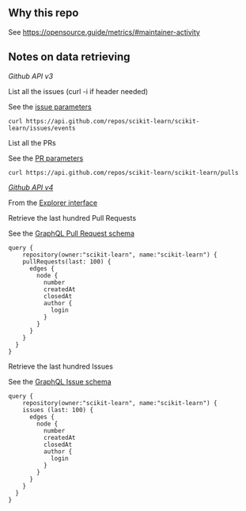 ## Why this repo

See https://opensource.guide/metrics/#maintainer-activity

## Notes on data retrieving 

_Github API v3_

List all the issues (curl -i if header needed)

See the [issue parameters](https://developer.github.com/v3/issues/#parameters)
```
curl https://api.github.com/repos/scikit-learn/scikit-learn/issues/events
```

List all the PRs

See the [PR parameters](https://developer.github.com/v3/pulls/#parameters)
```
curl https://api.github.com/repos/scikit-learn/scikit-learn/pulls
```

_[Github API v4](https://developer.github.com/v4/)_

From the [Explorer interface](https://developer.github.com/v4/explorer/)

Retrieve the last hundred Pull Requests

See the [GraphQL Pull Request schema](https://developer.github.com/v4/object/pullrequest/)
```
query { 
    repository(owner:"scikit-learn", name:"scikit-learn") {
    pullRequests(last: 100) {
      edges {
        node {
          number
          createdAt
          closedAt
          author {
            login
          }
        }
      }
    }
  }
}
```

Retrieve the last hundred Issues

See the [GraphQL Issue schema](https://developer.github.com/v4/object/issue/)
```
query { 
    repository(owner:"scikit-learn", name:"scikit-learn") {
    issues (last: 100) {
      edges {
        node {
          number
          createdAt
          closedAt
          author {
            login
          }
        } 
      }
    }
  }
} 
```
